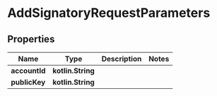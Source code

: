 
# AddSignatoryRequestParameters

## Properties
Name | Type | Description | Notes
------------ | ------------- | ------------- | -------------
**accountId** | **kotlin.String** |  | 
**publicKey** | **kotlin.String** |  | 



